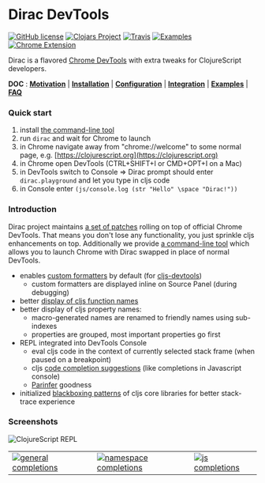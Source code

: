 # Dirac DevTools

[![GitHub license](https://img.shields.io/badge/license-MIT-blue.svg)](license.txt) 
[![Clojars Project](https://img.shields.io/clojars/v/binaryage/dirac.svg)](https://clojars.org/binaryage/dirac) 
[![Travis](https://img.shields.io/travis/binaryage/dirac/master.svg)](https://travis-ci.org/binaryage/dirac) 
[![Examples](https://img.shields.io/badge/project-examples-ff69b4.svg)](https://github.com/binaryage/dirac/tree/master/examples) 
[![Chrome Extension](https://img.shields.io/badge/chrome-extension-ebb338.svg)](https://chrome.google.com/webstore/detail/dirac-devtools/kbkdngfljkchidcjpnfcgcokkbhlkogi)

Dirac is a flavored [Chrome DevTools][1] with extra tweaks for ClojureScript developers.

**DOC** 
: **[Motivation](docs/motivation.md)**
| **[Installation](docs/installation.md)**
| **[Configuration](docs/configuration.md)**
| **[Integration](docs/integration.md)**
| **[Examples](https://github.com/binaryage/dirac/tree/master/examples)**
| **[FAQ](docs/faq.md)**

### Quick start

1. install [the command-line tool](docs/cli.md)
1. run `dirac` and wait for Chrome to launch
1. in Chrome navigate away from "chrome://welcome" to some normal page, e.g. [https://clojurescript.org](https://clojurescript.org)
1. in Chrome open DevTools (CTRL+SHIFT+I or CMD+OPT+I on a Mac)
1. in DevTools switch to Console => Dirac prompt should enter `dirac.playground` and let you type in cljs code
1. in Console enter `(js/console.log (str "Hello" \space "Dirac!"))`

### Introduction

Dirac project maintains [a set of patches][2] rolling on top of official Chrome DevTools.
That means you don't lose any functionality, you just sprinkle cljs enhancements on top. Additionally we 
provide [a command-line tool](docs/cli.md) which allows you to launch Chrome with Dirac swapped in place of normal DevTools.

  * enables [custom formatters][6] by default (for [cljs-devtools][7])
     * custom formatters are displayed inline on Source Panel (during debugging)
  * better [display of cljs function names][8]
  * better display of cljs property names:
    * macro-generated names are renamed to friendly names using sub-indexes
    * properties are grouped, most important properties go first
  * REPL integrated into DevTools Console
    * eval cljs code in the context of currently selected stack frame (when paused on a breakpoint)
    * cljs [code completion suggestions][4] (like completions in Javascript console)
    * [Parinfer][5] goodness
  * initialized [blackboxing patterns](https://developer.chrome.com/devtools/docs/blackboxing) of cljs core libraries for 
    better stack-trace experience

### Screenshots

![ClojureScript REPL][9]

<table>
<tr>
<td><a href="https://box.binaryage.com/dirac-general-completions.png"><img src="https://box.binaryage.com/dirac-general-completions.png" alt="general completions"></a></td>
<td><a href="https://box.binaryage.com/dirac-ns-completions.png"><img src="https://box.binaryage.com/dirac-ns-completions.png" alt="namespace completions"></a></td>
<td><a href="https://box.binaryage.com/dirac-js-completions.png"><img src="https://box.binaryage.com/dirac-js-completions.png" alt="js completions"></a></td>
</tr>
</table>

[1]: https://developer.chrome.com/devtools
[2]: https://github.com/binaryage/dirac/commit/devtools-diff
[4]: https://github.com/binaryage/dirac/releases/tag/v0.4.0
[5]: https://shaunlebron.github.io/parinfer
[6]: https://docs.google.com/document/d/1FTascZXT9cxfetuPRT2eXPQKXui4nWFivUnS_335T3U
[7]: https://github.com/binaryage/cljs-devtools
[8]: https://box.binaryage.com/dirac-non-trivial-beautified-stack-trace.png
[9]: https://box.binaryage.com/dirac-main-01.png
